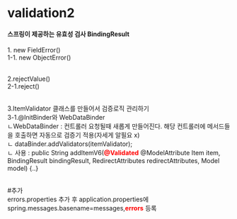 <h1> validation2</h1>

<h4>스프링이 제공하는 유효성 검사 BindingResult</h4>
1. new FieldError()
<br/>
1-1. new ObjectError()
<br/><br/>

2.rejectValue()<br/>
2-1.reject()<br/><br/>

3.ItemValidator 클래스를 만들어서 검증로직 관리하기<br/>
3-1.@InitBinder와 WebDataBinder <br/>
ㄴWebDataBinder : 컨트롤러 요청될때 새롭게 만들어진다. 해당 컨트롤러에 메서드들을 호출하면 자동으로 검증기 적용(자세게 알필요 x) <br/>
ㄴ   dataBinder.addValidators(itemValidator);<br/>
ㄴ 사용 :  public String addItemV6(<strong style="color:red">@Validated</strong> @ModelAttribute Item item, BindingResult bindingResult, RedirectAttributes redirectAttributes, Model model) {..}

<br/>
#추가<br/>
errors.properties 추가 후 application.properties에 spring.messages.basename=messages,<strong style="color:red">errors</strong> 등록<br/>
